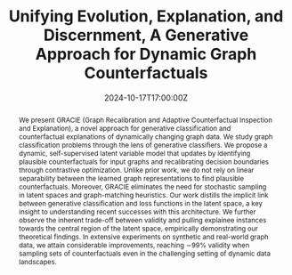 ---
title: Unifying Evolution, Explanation, and Discernment, A Generative Approach for Dynamic Graph Counterfactuals


event: Temporal Graph Learning (TGL) Reading Group, University of Manheim (Germany) + Mila (Canada)
event_url: https://shenyanghuang.github.io/rg.html#24oct17bio

location: Online

summary: I gave a talk on my paper on Dynamic Graph Counterfactuality accepted as oral presentation at KDD'24.
abstract: We present GRACIE (Graph Recalibration and Adaptive Counterfactual Inspection and Explanation), a novel approach for generative classification and counterfactual explanations of dynamically changing graph data. We study graph classification problems through the lens of generative classifiers. We propose a dynamic, self-supervised latent variable model that updates by identifying plausible counterfactuals for input graphs and recalibrating decision boundaries through contrastive optimization. Unlike prior work, we do not rely on linear separability between the learned graph representations to find plausible counterfactuals. Moreover, GRACIE eliminates the need for stochastic sampling in latent spaces and graph-matching heuristics. Our work distills the implicit link between generative classification and loss functions in the latent space, a key insight to understanding recent successes with this architecture. We further observe the inherent trade-off between validity and pulling explainee instances towards the central region of the latent space, empirically demonstrating our theoretical findings. In extensive experiments on synthetic and real-world graph data, we attain considerable improvements, reaching ∼99% validity when sampling sets of counterfactuals even in the challenging setting of dynamic data landscapes. 

# Talk start and end times.
#   End time can optionally be hidden by prefixing the line with `#`.
date: '2024-10-17T17:00:00Z'
date_end: '2024-10-17T18:00:00Z'
all_day: false

authors: [Bardh Prenkaj]
tags: [deep learning, explainability]

# Is this a featured talk? (true/false)
featured: true

#image:
#  caption: 'AAAI 2024 Banner'
#  focal_point: Right


# links:
#   - icon: twitter
#     icon_pack: fab
#     name: Follow
#     url: https://twitter.com/georgecushen
url_code: 'https://github.com/bardhprenkaj/HANSEL'
url_pdf: 'https://dl.acm.org/doi/pdf/10.1145/3637528.3671831'
url_slides: '../../../uploads/speeches/tgl_17_10_2024_speech.pdf'
url_video: 'https://www.youtube.com/watch?v=LZ47oqbfYJU'
# Markdown Slides (optional).
#   Associate this talk with Markdown slides.
#   Simply enter your slide deck's filename without extension.
#   E.g. `slides = "example-slides"` references `content/slides/example-slides.md`.
#   Otherwise, set `slides = ""`.
#slides: example

# Projects (optional).
#   Associate this post with one or more of your projects.
#   Simply enter your project's folder or file name without extension.
#   E.g. `projects = ["internal-project"]` references `content/project/deep-learning/index.md`.
#   Otherwise, set `projects = []`.
#projects:
#  - example
---